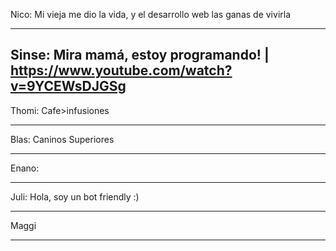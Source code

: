Nico:
Mi vieja me dio la vida, y el desarrollo web las ganas de vivirla

-------------

Sinse:
Mira mamá, estoy programando! | https://www.youtube.com/watch?v=9YCEWsDJGSg
-------------

Thomi: Cafe>infusiones

-------------

Blas: Caninos Superiores

-------------

Enano: 

-------------

Juli: Hola, soy un bot friendly :)

-------------

Maggi

-------------

